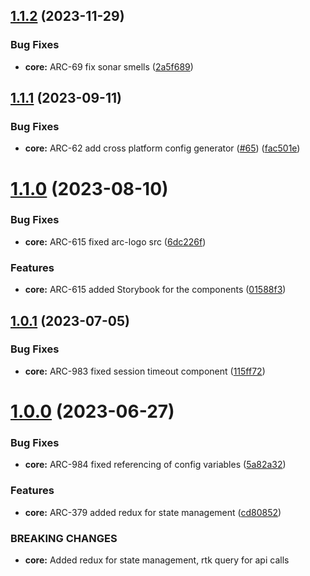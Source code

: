 ## [1.1.2](https://github.com/sourcefuse/react-boilerplate-ts-ui/compare/1.1.1...1.1.2) (2023-11-29)


### Bug Fixes

* **core:** ARC-69 fix sonar smells ([2a5f689](https://github.com/sourcefuse/react-boilerplate-ts-ui/commit/2a5f68976f234ad64200343f91da71a2a8cf4161))



## [1.1.1](https://github.com/sourcefuse/react-boilerplate-ts-ui/compare/1.1.0...1.1.1) (2023-09-11)


### Bug Fixes

* **core:** ARC-62 add cross platform config generator ([#65](https://github.com/sourcefuse/react-boilerplate-ts-ui/issues/65)) ([fac501e](https://github.com/sourcefuse/react-boilerplate-ts-ui/commit/fac501ef06b1ee0f82601b9f59a02e56d138e5f0))



# [1.1.0](https://github.com/sourcefuse/react-boilerplate-ts-ui/compare/1.0.1...1.1.0) (2023-08-10)


### Bug Fixes

* **core:** ARC-615 fixed arc-logo src ([6dc226f](https://github.com/sourcefuse/react-boilerplate-ts-ui/commit/6dc226f2845ce7fb8fd281d16ed878039692a5cf))


### Features

* **core:** ARC-615 added Storybook for the components ([01588f3](https://github.com/sourcefuse/react-boilerplate-ts-ui/commit/01588f318bd28f59ee42395b8b46b15e0be7e8da))



## [1.0.1](https://github.com/sourcefuse/react-boilerplate-ts-ui/compare/1.0.0...1.0.1) (2023-07-05)


### Bug Fixes

* **core:** ARC-983 fixed session timeout component ([115ff72](https://github.com/sourcefuse/react-boilerplate-ts-ui/commit/115ff7268f75a19c95f611f7bdb48ec8c315931c))



# [1.0.0](https://github.com/sourcefuse/react-boilerplate-ts-ui/compare/0.3.1...1.0.0) (2023-06-27)


### Bug Fixes

* **core:** ARC-984 fixed referencing of config variables ([5a82a32](https://github.com/sourcefuse/react-boilerplate-ts-ui/commit/5a82a32e763bef6c1c19f34d9de4f17558dc4543))


### Features

* **core:** ARC-379 added redux for state management ([cd80852](https://github.com/sourcefuse/react-boilerplate-ts-ui/commit/cd80852af817262ecd87e789ee8cccac42f737e7))


### BREAKING CHANGES

* **core:** Added redux for state management, rtk query for api calls



